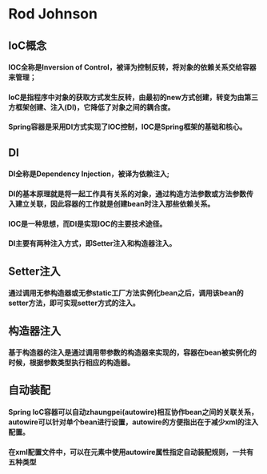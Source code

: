 # Rod Johnson
## IoC概念
#### IOC全称是Inversion of Control，被译为控制反转，将对象的依赖关系交给容器来管理；
#### IoC是指程序中对象的获取方式发生反转，由最初的new方式创建，转变为由第三方框架创建、注入(DI)，它降低了对象之间的耦合度。
#### Spring容器是采用DI方式实现了IOC控制，IOC是Spring框架的基础和核心。
## DI
#### DI全称是Dependency Injection，被译为依赖注入;
#### DI的基本原理就是将一起工作具有关系的对象，通过构造方法参数或方法参数传入建立关联，因此容器的工作就是创建bean时注入那些依赖关系。
#### IOC是一种思想，而DI是实现IOC的主要技术途径。
#### DI主要有两种注入方式，即Setter注入和构造器注入。
## Setter注入
#### 通过调用无参构造器或无参static工厂方法实例化bean之后，调用该bean的setter方法，即可实现setter方式的注入。
## 构造器注入
#### 基于构造器的注入是通过调用带参数的构造器来实现的，容器在bean被实例化的时候，根据参数类型执行相应的构造器。
## 自动装配
#### Spring IoC容器可以自动zhaungpei(autowire)相互协作bean之间的关联关系，autowire可以针对单个bean进行设置，autowire的方便指出在于减少xml的注入配置。
#### 在xml配置文件中，可以在<bean/>元素中使用autowire属性指定自动装配规则，一共有五种类型

